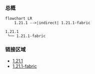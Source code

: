 ### 总概

```mermaid
flowchart LR
    1.21.1 -->|indirect| 1.21.1-fabric
```

```
1.21.1
 └── 1.21.1-fabric
```

### 链接区域

- [1.21.1](/projects/1.21/assets/just-another-witchery-remake/witchery)
- [1.21.1-fabric](/projects/1.21-fabric/assets/just-another-witchery-remake/witchery)